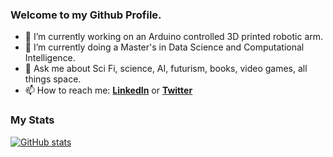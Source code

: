 ### Welcome to my Github Profile.


- 🔭 I’m currently working on an Arduino controlled 3D printed robotic arm.
- 🌱 I’m currently doing a Master's in Data Science and Computational Intelligence.
- 💬 Ask me about Sci Fi, science, AI, futurism, books, video games, all things space.
- 📫 How to reach me: **[LinkedIn](https://linkedin.com/in/markturos)** or **[Twitter](https://twitter.com/markturos)**

### My Stats
[![GitHub stats](https://github-readme-stats-sigma-five.vercel.app/api?username=mturos19&show_icons=true&count_private=true)](https://github.com/anuraghazra/github-readme-stats)
